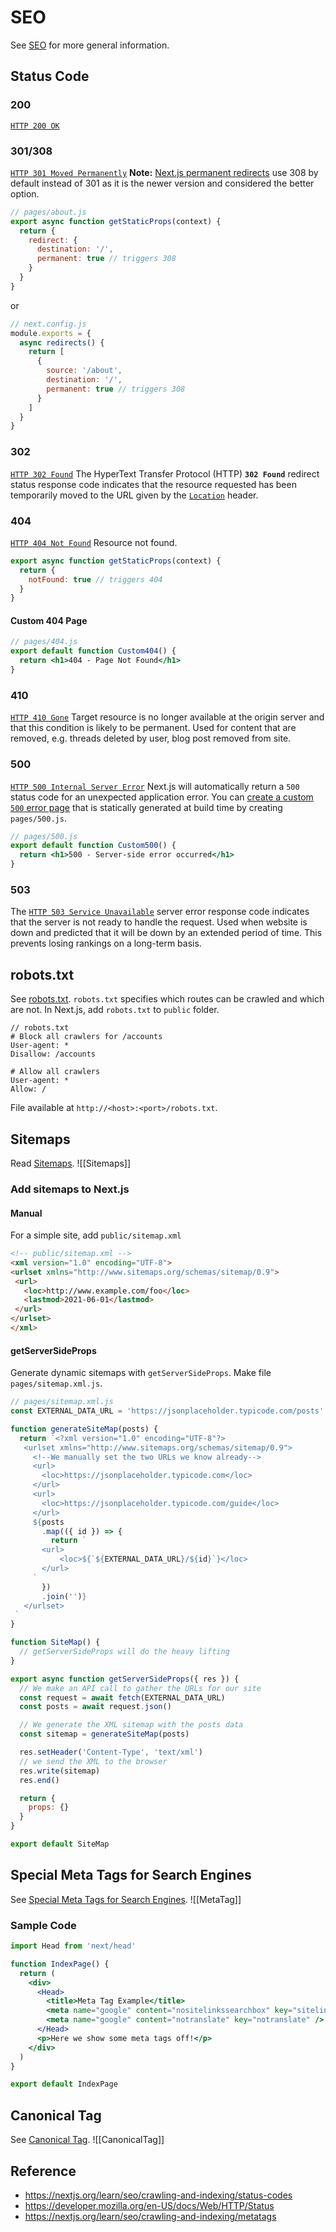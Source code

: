 # SEO
See [SEO](common/SearchEngine/SEO.md) for more general information.
## Status Code
### 200
[`HTTP 200 OK`](https://developer.mozilla.org/en-US/docs/Web/HTTP/Status/200)

### 301/308
[`HTTP 301 Moved Permanently`](https://developer.mozilla.org/en-US/docs/Web/HTTP/Status/301)
**Note:** [Next.js permanent redirects](https://nextjs.org/docs/api-reference/next.config.js/redirects) use 308 by default instead of 301 as it is the newer version and considered the better option.
```jsx
// pages/about.js
export async function getStaticProps(context) {
  return {
    redirect: {
      destination: '/',
      permanent: true // triggers 308
    }
  }
}
```
or
```js
// next.config.js
module.exports = {
  async redirects() {
    return [
      {
        source: '/about',
        destination: '/',
        permanent: true // triggers 308
      }
    ]
  }
}
```
### 302
[`HTTP 302 Found`](https://developer.mozilla.org/en-US/docs/Web/HTTP/Status/302)
The HyperText Transfer Protocol (HTTP) **`302 Found`** redirect status response code indicates that the resource requested has been temporarily moved to the URL given by the [`Location`](https://developer.mozilla.org/en-US/docs/Web/HTTP/Headers/Location) header.

### 404
[`HTTP 404 Not Found`](https://developer.mozilla.org/en-US/docs/Web/HTTP/Status/404)
Resource not found.
```jsx
export async function getStaticProps(context) {
  return {
    notFound: true // triggers 404
  }
}
```
#### Custom 404 Page
```jsx
// pages/404.js
export default function Custom404() {
  return <h1>404 - Page Not Found</h1>
}
```

### 410
[`HTTP 410 Gone`](https://developer.mozilla.org/en-US/docs/Web/HTTP/Status/410)
Target resource is no longer available at the origin server and that this condition is likely to be permanent.
Used for content that are removed, e.g. threads deleted by user, blog post removed from site.

### 500
[`HTTP 500 Internal Server Error`](https://developer.mozilla.org/en-US/docs/Web/HTTP/Status/500)
Next.js will automatically return a `500` status code for an unexpected application error. You can [create a custom `500` error page](https://nextjs.org/docs/advanced-features/custom-error-page#500-page) that is statically generated at build time by creating `pages/500.js`.

```jsx
// pages/500.js
export default function Custom500() {
  return <h1>500 - Server-side error occurred</h1>
}
```

### 503
The [`HTTP 503 Service Unavailable`](https://developer.mozilla.org/en-US/docs/Web/HTTP/Status/503) server error response code indicates that the server is not ready to handle the request.
Used when website is down and predicted that it will be down by an extended period of time. This prevents losing rankings on a long-term basis.

## robots.txt
See [robots.txt](robots.md).
`robots.txt` specifies which routes can be crawled and which are not.
In Next.js, add `robots.txt` to `public` folder.
```
// robots.txt
# Block all crawlers for /accounts
User-agent: *
Disallow: /accounts

# Allow all crawlers
User-agent: *
Allow: /
```
File available at `http://<host>:<port>/robots.txt`.

## Sitemaps
Read [Sitemaps](../../common/SearchEngine/Sitemaps.md).
![[Sitemaps]]
### Add sitemaps to Next.js
#### Manual
For a simple site, add `public/sitemap.xml`
```html
<!-- public/sitemap.xml -->
<xml version="1.0" encoding="UTF-8">
<urlset xmlns="http://www.sitemaps.org/schemas/sitemap/0.9">
 <url>
   <loc>http://www.example.com/foo</loc>
   <lastmod>2021-06-01</lastmod>
 </url>
</urlset>
</xml>
```

#### getServerSideProps
Generate dynamic sitemaps with `getServerSideProps`.
Make file `pages/sitemap.xml.js`.
```js
// pages/sitemap.xml.js
const EXTERNAL_DATA_URL = 'https://jsonplaceholder.typicode.com/posts'

function generateSiteMap(posts) {
  return `<?xml version="1.0" encoding="UTF-8"?>
   <urlset xmlns="http://www.sitemaps.org/schemas/sitemap/0.9">
     <!--We manually set the two URLs we know already-->
     <url>
       <loc>https://jsonplaceholder.typicode.com</loc>
     </url>
     <url>
       <loc>https://jsonplaceholder.typicode.com/guide</loc>
     </url>
     ${posts
       .map(({ id }) => {
         return `
       <url>
           <loc>${`${EXTERNAL_DATA_URL}/${id}`}</loc>
       </url>
     `
       })
       .join('')}
   </urlset>
 `
}

function SiteMap() {
  // getServerSideProps will do the heavy lifting
}

export async function getServerSideProps({ res }) {
  // We make an API call to gather the URLs for our site
  const request = await fetch(EXTERNAL_DATA_URL)
  const posts = await request.json()

  // We generate the XML sitemap with the posts data
  const sitemap = generateSiteMap(posts)

  res.setHeader('Content-Type', 'text/xml')
  // we send the XML to the browser
  res.write(sitemap)
  res.end()

  return {
    props: {}
  }
}

export default SiteMap
```

## Special Meta Tags for Search Engines
See [Special Meta Tags for Search Engines](../../common/SearchEngine/MetaTag.md).
![[MetaTag]]


### Sample Code
```jsx
import Head from 'next/head'

function IndexPage() {
  return (
    <div>
      <Head>
        <title>Meta Tag Example</title>
        <meta name="google" content="nositelinkssearchbox" key="sitelinks" />
        <meta name="google" content="notranslate" key="notranslate" />
      </Head>
      <p>Here we show some meta tags off!</p>
    </div>
  )
}

export default IndexPage
```

## Canonical Tag
See [Canonical Tag](../../comon/SearchEngine/CanonicalTag.md).
![[CanonicalTag]]



## Reference
- https://nextjs.org/learn/seo/crawling-and-indexing/status-codes
- https://developer.mozilla.org/en-US/docs/Web/HTTP/Status
- https://nextjs.org/learn/seo/crawling-and-indexing/metatags